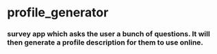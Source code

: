 # profile_generator
### survey app which asks the user a bunch of questions. It will then generate a profile description for them to use online.
